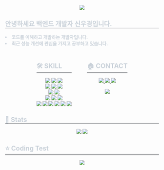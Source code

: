 <div align="center">
    <img src="https://capsule-render.vercel.app/api?type=waving&color=auto&height=120&text=Hello%20World!%20I'm%20우경&animation=fadeIn&fontColor=ffffff&fontSize=70" />
</div>

<div style="text-align: left;"> 
    <h2 style="border-bottom: 1px solid #21262d; color: #c9d1d9;"> 안녕하세요 백엔드 개발자 신우경입니다. </h2>  
    <div style="font-weight: 700; font-size: 15px; text-align: left; color: #c9d1d9;"> 
        <li> 코드를 이해하고 개발하는 개발자입니다.</li>
        <li> 최근 성능 개선에 관심을 가지고 공부하고 있습니다. </li>
    </div> 
</div>
<div style="display: flex; justify-content: center; gap: 50px; margin-top: 20px;">
    <div style="text-align: left;">
        <h2 style="border-bottom: 1px solid #21262d; color: #c9d1d9;"> 🛠️ SKILL </h2> 
        <div align="center">
            <img src="https://img.shields.io/badge/java-%23ED8B00.svg?style=for-the-badge&logo=openjdk&logoColor=white">
            <img src="https://img.shields.io/badge/c-%2300599C.svg?style=for-the-badge&logo=c&logoColor=white">
            <img src="https://img.shields.io/badge/c++-%2300599C.svg?style=for-the-badge&logo=c%2B%2B&logoColor=white"> <br/>
            <img src="https://img.shields.io/badge/Amazon AWS-232F3E?style=for-the-badge&logo=Amazon AWS&logoColor=white">
            <img src="https://img.shields.io/badge/Amazon S3-569A31?style=for-the-badge&logo=Amazon S3&logoColor=white">
            <img src="https://img.shields.io/badge/Linux-FCC624?style=for-the-badge&logo=Linux&logoColor=white"> <br/>
            <img src="https://img.shields.io/badge/Github-181717?style=for-the-badge&logo=Github&logoColor=white">
            <img src="https://img.shields.io/badge/git-%23F05033.svg?style=for-the-badge&logo=git&logoColor=white"> <br/>
            <img src="https://img.shields.io/badge/MySQL-4479A1?style=for-the-badge&logo=MySQL&logoColor=white">
            <img src="https://img.shields.io/badge/Postman-FF6C37?style=for-the-badge&logo=postman&logoColor=white">
            <img src="https://img.shields.io/badge/IntelliJIDEA-000000.svg?style=for-the-badge&logo=intellij-idea&logoColor=white"> <br/>
            <img src="https://img.shields.io/badge/Notion-000000?style=for-the-badge&logo=Notion&logoColor=white">
            <img src="https://img.shields.io/badge/Slack-4A154B?style=for-the-badge&logo=Slack&logoColor=white">
            <img src="https://img.shields.io/badge/Discord-5865F2?style=for-the-badge&logo=Discord&logoColor=white">
            <img src="https://img.shields.io/badge/Spring-6DB33F?style=for-the-badge&logo=Spring&logoColor=white">
            <img src="https://img.shields.io/badge/Spring Boot-6DB33F?style=for-the-badge&logo=Spring Boot&logoColor=white">
            <img src="https://img.shields.io/badge/JWT-black?style=for-the-badge&logo=JSON%20web%20tokens&logoColor=white">
        </div>
    </div>
    <div style="text-align: left;">
        <h2 style="border-bottom: 1px solid #21262d; color: #c9d1d9;"> 🏠 CONTACT </h2> 
        <div align="center"> 
            <a href="https://velog.io/@kung036/posts">
                <img src="https://img.shields.io/badge/Velog-20C997?style=for-the-badge&logo=Velog&logoColor=white&link=https://velog.io/@kung036/posts"> 
            </a>
            <a href="https://ukung036.notion.site/6ac67a93af5e4bf18a99492d0f163770?pvs=4">
                <img src="https://img.shields.io/badge/Notion-000000?style=for-the-badge&logo=Notion&logoColor=white&link=https://ukung036.notion.site/6ac67a93af5e4bf18a99492d0f163770?pvs=4"> 
            </a>
            <a href="mailto:sinariari3@gmail.com">
                <img src="https://img.shields.io/badge/Gmail-EA4335?style=for-the-badge&logo=Gmail&logoColor=white&link=mailto:sinariari3@gmail.com"> 
            </a>
        </div>
        <br> 
        <div align="center"> 
            <a href="https://hits.seeyoufarm.com"> 
                <img src="https://hits.seeyoufarm.com/api/count/incr/badge.svg?url=https%3A%2F%2Fgithub.com%2Fkung036%2F&count_bg=%23000000&title_bg=%23000000&icon=github.svg&icon_color=%23FFFFFF&title=GitHub&edge_flat=false"/>
            </a>
        </div> 
    </div>
</div>

<div style="text-align: left;"> 
    <h2 style="border-bottom: 1px solid #21262d; color: #c9d1d9;"> 🏅 Stats </h2>
    <div align="center"> 
        <img src="https://github-readme-stats.vercel.app/api?username=kung036&bg_color=180,000000,&title_color=000000&text_color=000000" />
        <img src="https://github-readme-stats.vercel.app/api/top-langs/?username=kung036&layout=compact&bg_color=180,000000,&title_color=000000&text_color=000000" />
    </div> 
</div>

<h2 style="border-bottom: 1px solid #21262d; color: #c9d1d9;"> ⭐ Coding Test </h2>
<div align="center">
    <a href="https://solved.ac/rakun009">
        <img src="http://mazassumnida.wtf/api/v2/generate_badge?boj=rakun009" />
    </a>
</div>
